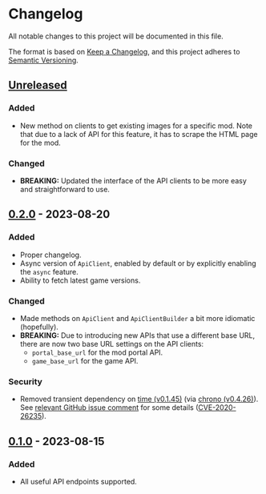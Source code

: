 # Changelog

All notable changes to this project will be documented in this file.

The format is based on [Keep a Changelog](https://keepachangelog.com/en/1.0.0/),
and this project adheres to [Semantic Versioning](https://semver.org/spec/v2.0.0.html).

<!-- next-heading -->
## [Unreleased] <!-- next-date -->

### Added

 - New method on clients to get existing images for a specific mod.
   Note that due to a lack of API for this feature, it has to scrape the HTML
   page for the mod.

### Changed

 - **BREAKING:** Updated the interface of the API clients to be more easy
   and straightforward to use.

## [0.2.0] - 2023-08-20

### Added

 - Proper changelog.
 - Async version of `ApiClient`, enabled by default or by explicitly enabling
   the `async` feature.
 - Ability to fetch latest game versions.

### Changed

 - Made methods on `ApiClient` and `ApiClientBuilder` a bit more idiomatic
   (hopefully).
 - **BREAKING:** Due to introducing new APIs that use a different base URL,
   there are now two base URL settings on the API clients:
    - `portal_base_url` for the mod portal API.
    - `game_base_url` for the game API.

### Security

 - Removed transient dependency on [time (v0.1.45)][time_0.1.45]
   (via [chrono (v0.4.26)][chrono_0.4.26]).
   See [relevant GitHub issue comment][chrono_time_cve_issue] for some details
   ([CVE-2020-26235][]).

[time_0.1.45]: https://crates.io/crates/time/0.1.45
[chrono_0.4.26]: https://crates.io/crates/chrono/0.4.26
[chrono_time_cve_issue]: https://github.com/chronotope/chrono/issues/602#issuecomment-1242149249
[CVE-2020-26235]: https://cve.circl.lu/cve/CVE-2020-26235

## [0.1.0] - 2023-08-15

### Added

 - All useful API endpoints supported.

<!-- next-url -->
[unreleased]: https://github.com/Sharparam/facti/compare/facti-api/v0.2.0...HEAD
[0.2.0]: https://github.com/Sharparam/facti/compare/facti-api/v0.1.0...facti-api/v0.2.0
[0.1.0]: https://github.com/Sharparam/facti/releases/tag/facti-api/v0.1.0
